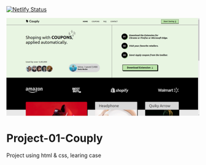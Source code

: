 [![Netlify Status](https://api.netlify.com/api/v1/badges/12e261f5-a82b-4a8b-aff5-264818d98260/deploy-status)](https://app.netlify.com/sites/couply/deploys)

![couply](assets/couply.netlify.app_.png)

# Project-01-Couply

Project using html &amp; css, learing case
